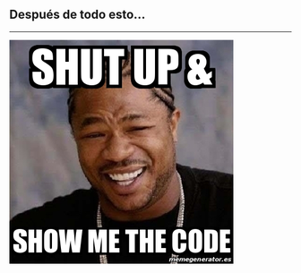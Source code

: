 ## Después de todo esto...
------------------------------

![Show me the code](/images/the-code.jpg)